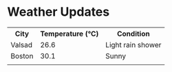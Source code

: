 # Weather Updates

<!-- WEATHER-UPDATE-START -->
<table><tr><th>City</th><th>Temperature (°C)</th><th>Condition</th></tr><tr><td>Valsad</td><td>26.6</td><td>Light rain shower</td></tr><tr><td>Boston</td><td>30.1</td><td>Sunny</td></tr><tr><td></td><td></td><td></td></tr></table>
<!-- WEATHER-UPDATE-END -->
